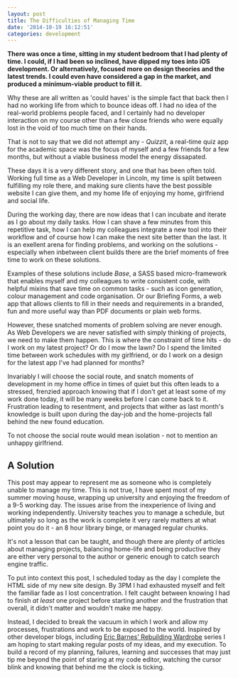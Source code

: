 ```yaml
---
layout: post
title: The Difficulties of Managing Time
date: '2014-10-19 16:12:51'
categories: development
---
```


**There was once a time, sitting in my student bedroom that I had plenty of time. I could, if I had been so inclined, have dipped my toes into iOS development. Or alternatively, focused more on design theories and the latest trends. I could even have considered a gap in the market, and produced a minimum-viable product to fill it.**

Why these are all written as 'could haves' is the simple fact that back then I had no working life from which to bounce ideas off. I had no idea of the real-world problems people faced, and I certainly had no developer interaction on my course other than a few close friends who were equally lost in the void of too much time on their hands. 

That is not to say that we did not attempt any - *Quizzit*, a real-time quiz app for the academic space was the focus of myself and a few friends for a few months, but without a viable business model the energy dissapated.

These days it is a very different story, and one that has been often told. Working full time as a Web Developer in Lincoln, my time is split between fulfilling my role there, and making sure clients have the best possible website I can give them, and my home life of enjoying my home, girlfriend and social life.

During the working day, there are now ideas that I can incubate and iterate as I go about my daily tasks. How I can shave a few minutes from this repetitive task, how I can help my colleagues integrate a new tool into their workflow and of course how I can make the next site better than the last. It is an exellent arena for finding problems, and working on the solutions - especially when inbetween client builds there are the brief moments of free time to work on these solutions.

Examples of these solutions include *Base*, a SASS based micro-framework that enables myself and my colleagues to write consistent code, with helpful mixins that save time on common tasks - such as icon generation, colour management and code organisation. Or our Briefing Forms, a web app that allows clients to fill in their needs and requirements in a branded, fun and more useful way than PDF documents or plain web forms.

However, these snatched moments of problem solving are never enough. As Web Developers we are never satisfied with simply thinking of projects, we need to make them happen. This is where the constraint of time hits - do I work on my latest project? Or do I mow the lawn? Do I spend the limited time between work schedules with my girlfriend, or do I work on a design for the latest app I've had planned for months?

Invariably I will choose the social route, and snatch moments of development in my home office in times of quiet but this often leads to a stressed, frenzied approach knowing that if I don't get at least some of my work done today, it will be many weeks before I can come back to it. Frustration leading to resentment, and projects that wither as last month's knowledge is built upon during the day-job and the home-projects fall behind the new found education.

To not choose the social route would mean isolation - not to mention an unhappy girlfriend.

## A Solution

This post may appear to represent me as someone who is completely unable to manage my time. This is not true, I have spent most of my summer moving house, wrapping up university and enjoying the freedom of a 9-5 working day. The issues arise from the inexperience of living and working independently. University teaches you to manage a schedule, but ultimately so long as the work is complete it very rarely matters at what point you do it - an 8 hour library binge, or managed regular chunks.

It's not a lesson that can be taught, and though there are plenty of articles about managing projects, balancing home-life and being productive they are either very personal to the author or generic enough to catch search engine traffic.

To put into context this post, I scheduled today as the day I complete the HTML side of my new site design. By 3PM I had exhausted myself and felt the familiar fade as I lost concentration. I felt caught between knowing I had to finish *at least* one project before starting another and the frustration that overall, it didn't matter and wouldn't make me happy.

Instead, I decided to break the vacuum in which I work and allow my processes, frustrations and work to be exposed to the world. Inspired by other developer blogs, including [Eric Barnes' Rebuilding Wardrobe](http://ericlbarnes.com/rebuilding-wardrobe-week-3/) series I am hoping to start making regular posts of my ideas, and my execution. To build a record of my planning, failures, learning and successes that may just tip me beyond the point of staring at my code editor, watching the cursor blink and knowing that behind me the clock is ticking.
